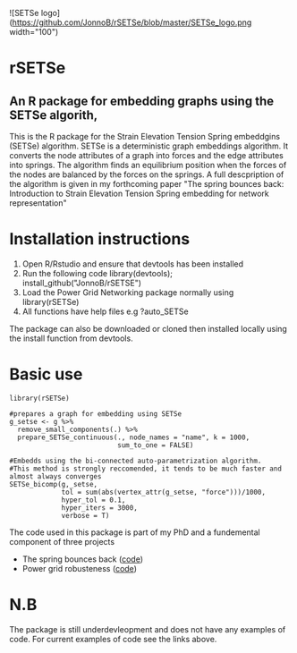 ![SETSe logo](https://github.com/JonnoB/rSETSe/blob/master/SETSe_logo.png  width="100")


# rSETSe
## An R package for embedding graphs using the SETSe algorith,

This is the R package for the Strain Elevation Tension Spring embeddgins (SETSe) algorithm. SETSe is a deterministic graph embeddings algorithm. It converts the node attributes of a graph into forces and the edge attributes into springs. The algorithm finds an equilibrium position when the forces of the nodes are balanced by the forces on the springs. A full descpription of the algorithm is given in my forthcoming paper "The spring bounces back: Introduction to Strain Elevation Tension Spring embedding for network representation"

# Installation instructions

 1. Open R/Rstudio and ensure that devtools has been installed
 1. Run the following code library(devtools); install_github("JonnoB/rSETSE")
 1. Load the Power Grid Networking package normally using library(rSETSe)
 1. All functions have help files e.g ?auto_SETSe

The package can also be downloaded or cloned then installed locally using the install function from devtools.

# Basic use

```
library(rSETSe)

#prepares a graph for embedding using SETSe
g_setse <- g %>%
  remove_small_components(.) %>%
  prepare_SETSe_continuous(., node_names = "name", k = 1000,
                           sum_to_one = FALSE)
  
#Embedds using the bi-connected auto-parametrization algorithm.
#This method is strongly reccomended, it tends to be much faster and almost always converges
SETSe_bicomp(g,_setse,
             tol = sum(abs(vertex_attr(g_setse, "force")))/1000,
             hyper_tol = 0.1,
             hyper_iters = 3000,
             verbose = T)
```

The code used in this package is part of my PhD and a fundemental component of three projects

* The spring bounces back ([code](https://github.com/JonnoB/SETSe_assortativity_and_clusters))
* Power grid robusteness ([code](https://github.com/JonnoB/setse_and_network_robustness/edit/master/README.md))

# N.B

The package is still underdevleopment and does not have any examples of code. For current examples of code see the links above.
